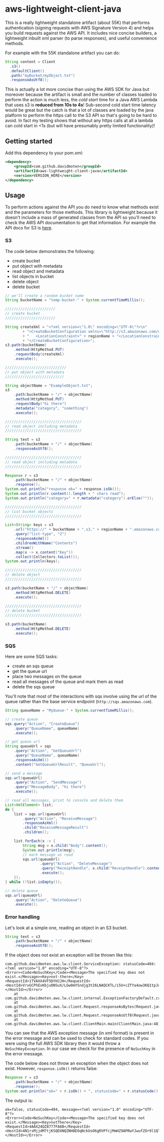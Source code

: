 # aws-lightweight-client-java
This is a really lightweight standalone artifact (about 55K) that performs authentication (signing requests with AWS Signature Version 4) and helps you build requests against the AWS API. It includes nice concise builders, a lightweight inbuilt xml parser (to parse responses), and useful convenience methods. 

For example with the 55K standalone artifact you can do:

```java
String content = Client
  .s3() 
  .defaultClient() 
  .path("myBucket/myObject.txt")
  .responseAsUtf8();
```

This is actually a lot more concise than using the AWS SDK for Java but moreover because the artifact is small and the number of classes loaded to perform the action is much less, the *cold start* time for a Java AWS Lambda that uses s3 is **reduced from 10s to 4s**! Sub-second cold start time latency would be great but the catch is that a lot of classes are loaded by the java platform to perform the https call to the S3 API so that's going to be hard to avoid. In fact my testing shows that without any https calls at all a lambda can cold start in <1s (but will have presumably pretty limited functionality)!

## Getting started
Add this dependency to your pom.xml:

```xml
<dependency>
    <groupId>com.github.davidmoten</groupId>
    <artifactId>aws-lightweight-client-java</artifactId>
    <version>VERSION_HERE</version>
</dependency>
```

## Usage

To perform actions against the API you do need to know what methods exist and the parameters for those methods. This library is lightweight because it doesn't include a mass of generated classes from the API so you'll need to check the AWS API documentation to get that information. For example the API docs for S3 is [here](https://docs.aws.amazon.com/AmazonS3/latest/API/Welcome.html).

### S3
The code below demonstrates the following:
* create bucket
* put object with metadata
* read object and metadata
* list objects in bucket
* delete object
* delete bucket

```java
// we'll create a random bucket name
String bucketName = "temp-bucket-" + System.currentTimeMillis();

///////////////////////
// create bucket
///////////////////////

String createXml = "<?xml version=\"1.0\" encoding=\"UTF-8\"?>\n"
        + "<CreateBucketConfiguration xmlns=\"http://s3.amazonaws.com/doc/2006-03-01/\">\n"
        + "   <LocationConstraint>" + regionName + "</LocationConstraint>\n"
        + "</CreateBucketConfiguration>";
s3.path(bucketName)
    .method(HttpMethod.PUT)
    .requestBody(createXml)
    .execute();

////////////////////////////
// put object with metadata
///////////////////////////

String objectName = "ExampleObject.txt";
s3
    .path(bucketName + "/" + objectName)
    .method(HttpMethod.PUT)
    .requestBody("hi there")
    .metadata("category", "something")
    .execute();

///////////////////////////////////
// read object including metadata
///////////////////////////////////

String text = s3
    .path(bucketName + "/" + objectName)
    .responseAsUtf8();

///////////////////////////////////
// read object including metadata
///////////////////////////////////

Response r = s3
    .path(bucketName + "/" + objectName)
    .response();
System.out.println("response ok=" + response.isOk());
System.out.println(r.content().length + " chars read");
System.out.println("category=" + r.metadata("category").orElse(""));

///////////////////////////////////
// list bucket objects 
///////////////////////////////////

List<String> keys = s3
    .url("https://" + bucketName + ".s3." + regionName + ".amazonaws.com")
    .query("list-type", "2")
    .responseAsXml()
    .childrenWithName("Contents")
    .stream()
    .map(x -> x.content("Key"))
    .collect(Collectors.toList());
System.out.println(keys);

///////////////////////////////////
// delete object 
///////////////////////////////////

s3.path(bucketName + "/" + objectName) 
    .method(HttpMethod.DELETE) 
    .execute();
        
///////////////////////////////////
// delete bucket 
///////////////////////////////////

s3.path(bucketName) 
	.method(HttpMethod.DELETE) 
	.execute();
```

### SQS
Here are some SQS tasks:

* create an sqs queue
* get the queue url
* place two messages on the queue
* read all messages of the queue and mark them as read
* delete the sqs queue

You'll note that most of the interactions with sqs involve using the url of the queue rather than the base service endpoint (`http://sqs.amazonaws.com`).

```java
String queueName = "MyQueue-" + System.currentTimeMillis();

// create queue
sqs.query("Action", "CreateQueue") 
    .query("QueueName", queueName) 
    .execute();

// get queue url
String queueUrl = sqs 
    .query("Action", "GetQueueUrl") 
    .query("QueueName", queueName) 
    .responseAsXml() 
    .content("GetQueueUrlResult", "QueueUrl");

// send a message
sqs.url(queueUrl) 
    .query("Action", "SendMessage") 
    .query("MessageBody", "hi there") 
    .execute();

// read all messages, print to console and delete them
List<XmlElement> list;
do {
    list = sqs.url(queueUrl)
        .query("Action", "ReceiveMessage")
        .responseAsXml()
        .child("ReceiveMessageResult")
        .children();

    list.forEach(x -> {
	    String msg = x.child("Body").content();
	    System.out.println(msg);
	    // mark message as read
	    sqs.url(queueUrl)
	            .query("Action", "DeleteMessage")
	            .query("ReceiptHandle", x.child("ReceiptHandle").content())
	            .execute();
    });
} while (!list.isEmpty());

// delete queue
sqs.url(queueUrl) 
    .query("Action", "DeleteQueue") 
    .execute();
```

### Error handling
Let's look at a simple one, reading an object in an S3 bucket.

```java
String text = s3
    .path(bucketName + "/" + objectName)
    .responseAsUtf8();
```
If the object does not exist an exception will be thrown like this:
```
com.github.davidmoten.aws.lw.client.ServiceException: statusCode=404: <?xml version="1.0" encoding="UTF-8"?>
<Error><Code>NoSuchKey</Code><Message>The specified key does not exist.</Message><Key>not-there</Key><RequestId>1TVAXX4VF5DYHJJH</RequestId><HostId>VrvGCPhExKbjuONSuX/LGw0mYSndjg3t26LNAQCKTL/i5U+cZfYa4ow3KQ1tpJdQuMH9sB4JTUk=</HostId></Error>
	at com.github.davidmoten.aws.lw.client.internal.ExceptionFactoryDefault.create(ExceptionFactoryDefault.java:17)
	at com.github.davidmoten.aws.lw.client.Request.responseAsBytes(Request.java:140)
	at com.github.davidmoten.aws.lw.client.Request.responseAsUtf8(Request.java:153)
	at com.github.davidmoten.aws.lw.client.ClientMain.main(ClientMain.java:48)
```

You can see that the AWS exception message (in xml format) is present in the error message and can be used to check for standard codes. If you were using the full AWS SDK library then it would throw a `NoSuchKeyException`. In our case we check for the presence of `NoSuchKey` in the error message.

The code below does not throw an exception when the object does not exist. However, `response.isOk()` returns false:

```java
Response r = s3
    .path(bucketName + "/" + objectName)
    .response();
System.out.println("ok=" + r.isOk() + ", statusCode=" + r.statusCode() + ", message=" + r.contentUtf8());
```

The output is:
```
ok=false, statusCode=404, message=<?xml version="1.0" encoding="UTF-8"?>
<Error><Code>NoSuchKey</Code><Message>The specified key does not exist.</Message><Key>notThere</Key><RequestId>4AAX24QZ8777FA6B</RequestId><HostId>4N1rsMjjdM7tjKSQDXNQZNH8EOqNckUsO6gRVPfcjMmHZ9APRwYJwufZOr9l1Qlinux5W537bDc=</HostId></Error>
```


